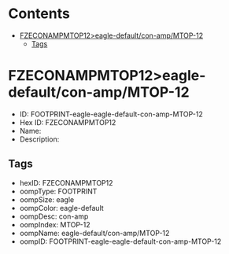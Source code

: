 



Contents
========

* [FZECONAMPMTOP12>eagle-default/con-amp/MTOP-12](#fzeconampmtop12eagle-defaultcon-ampmtop-12)
	* [Tags](#tags)

# FZECONAMPMTOP12>eagle-default/con-amp/MTOP-12

- ID: FOOTPRINT-eagle-eagle-default-con-amp-MTOP-12
- Hex ID: FZECONAMPMTOP12
- Name: 
- Description: 

## Tags

- hexID: FZECONAMPMTOP12
- oompType: FOOTPRINT
- oompSize: eagle
- oompColor: eagle-default
- oompDesc: con-amp
- oompIndex: MTOP-12
- oompName: eagle-default/con-amp/MTOP-12
- oompID: FOOTPRINT-eagle-eagle-default-con-amp-MTOP-12
